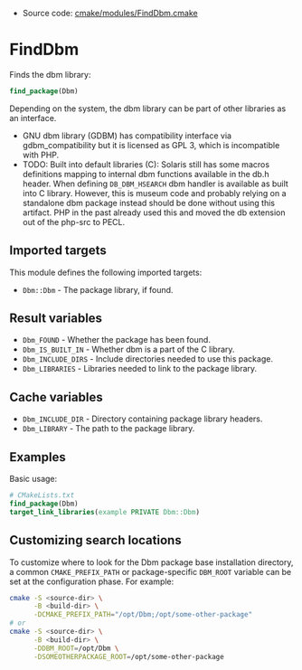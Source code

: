 <!-- This is auto-generated file. -->
* Source code: [cmake/modules/FindDbm.cmake](https://github.com/petk/php-build-system/blob/master/cmake/cmake/modules/FindDbm.cmake)

# FindDbm

Finds the dbm library:

```cmake
find_package(Dbm)
```

Depending on the system, the dbm library can be part of other libraries as an
interface.

* GNU dbm library (GDBM) has compatibility interface via gdbm_compatibility but
  it is licensed as GPL 3, which is incompatible with PHP.
* TODO: Built into default libraries (C): Solaris still has some macros
  definitions mapping to internal dbm functions available in the db.h header.
  When defining `DB_DBM_HSEARCH` dbm handler is available as built into C
  library. However, this is museum code and probably relying on a standalone dbm
  package instead should be done without using this artifact. PHP in the past
  already used this and moved the db extension out of the php-src to PECL.

## Imported targets

This module defines the following imported targets:

* `Dbm::Dbm` - The package library, if found.

## Result variables

* `Dbm_FOUND` - Whether the package has been found.
* `Dbm_IS_BUILT_IN` - Whether dbm is a part of the C library.
* `Dbm_INCLUDE_DIRS` - Include directories needed to use this package.
* `Dbm_LIBRARIES` - Libraries needed to link to the package library.

## Cache variables

* `Dbm_INCLUDE_DIR` - Directory containing package library headers.
* `Dbm_LIBRARY` - The path to the package library.

## Examples

Basic usage:

```cmake
# CMakeLists.txt
find_package(Dbm)
target_link_libraries(example PRIVATE Dbm::Dbm)
```

## Customizing search locations

To customize where to look for the Dbm package base
installation directory, a common `CMAKE_PREFIX_PATH` or
package-specific `DBM_ROOT` variable can be set at
the configuration phase. For example:

```sh
cmake -S <source-dir> \
      -B <build-dir> \
      -DCMAKE_PREFIX_PATH="/opt/Dbm;/opt/some-other-package"
# or
cmake -S <source-dir> \
      -B <build-dir> \
      -DDBM_ROOT=/opt/Dbm \
      -DSOMEOTHERPACKAGE_ROOT=/opt/some-other-package
```
